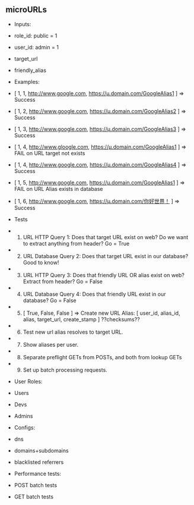 ## microURLs

- Inputs:
 - role_id: public = 1
 - user_id: admin = 1
 - target_url
 - friendly_alias

- Examples:
 - [ 1, 1, http://www.google.com, https://µ.domain.com/GoogleAlias1 ]  => Success
 - [ 1, 2, http://www.google.com, https://µ.domain.com/GoogleAlias2 ]  => Success
 - [ 1, 3, http://www.google.com, https://µ.domain.com/GoogleAlias3 ]  => Success
 - [ 1, 4, http://www.gloogle.com, https://µ.domain.com/GoogleAlias1 ] => FAIL on URL target not exists
 - [ 1, 4, http://www.google.com, https://µ.domain.com/GoogleAlias4 ]  => Success
 - [ 1, 5, http://www.google.com, https://µ.domain.com/GoogleAlias1 ]  => FAIL on URL Alias exists in database
 - [ 1, 6, http://www.google.com, https://µ.domain.com/你好世界！ ]      => Success

- Tests
 - 1. URL HTTP Query 1: Does that target URL exist on web?  Do we want to extract anything from header?  Go = True
 - 2. URL Database Query 2: Does that target URL exist in our database?  Good to know!
 - 3. URL HTTP Query 3: Does that friendly URL OR alias exist on web?  Extract from header? Go = False
 - 4. URL Database Query 4: Does that friendly URL exist in our database? Go = False
 - 5. [ True, False, False ] => Create new URL Alias: [ user_id, alias_id, alias, target_url, create_stamp ]  ??checksums??
 - 6. Test new url alias resolves to target URL.
 - 7. Show aliases per user.
 - 8. Separate preflight GETs from POSTs, and both from lookup GETs 
 - 9. Set up batch processing requests.

- User Roles:
 - Users
 - Devs
 - Admins

- Configs:
 - dns
 - domains+subdomains
 - blacklisted referrers

- Performance tests:
 - POST batch tests
 - GET batch  tests
